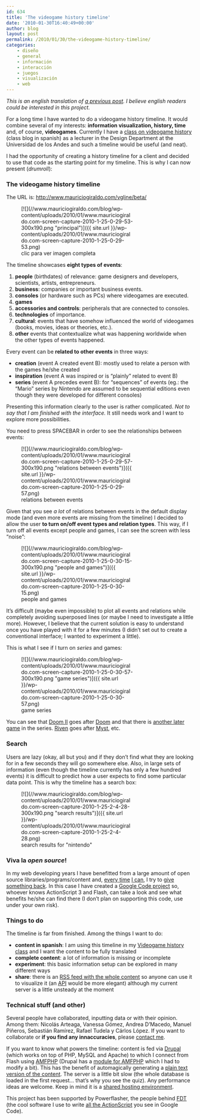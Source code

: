 ```yaml
---
id: 634
title: 'The videogame history timeline'
date: '2010-01-30T16:40:49+00:00'
author: blog
layout: post
permalink: /2010/01/30/the-videogame-history-timeline/
categories:
    - diseño
    - general
    - información
    - interacción
    - juegos
    - visualización
    - web
---
```


*This is an english translation of [a previous post](http://www.mauriciogiraldo.com/blog/2010/01/25/una-linea-de-tiempo-de-videojuegos/). I believe english readers could be interested in this project.*

For a long time I have wanted to do a videogame history timeline. It would combine several of my interests: **information visualization, history, time** and, of course, **videogames**. Currently I have a [class on videogame history](http://designblog.uniandes.edu.co/blogs/dise3223/ "blog del curso") (class blog in spanish) as a lecturer in the Design Department at the Universidad de los Andes and such a timeline would be useful (and neat).

I had the opportunity of creating a history timeline for a client and decided to use that code as the starting point for my timeline. This is why I can now present (*drumroll*):

### The videogame history timeline

The URL is: <http://www.mauriciogiraldo.com/vgline/beta/>

<figure aria-describedby="caption-attachment-620" class="wp-caption alignnone" id="attachment_620" style="width: 300px">[![](//www.mauriciogiraldo.com/blog/wp-content/uploads/2010/01/www.mauriciogiraldo.com-screen-capture-2010-1-25-0-29-53-300x190.png "principal")]({{ site.url }}/wp-content/uploads/2010/01/www.mauriciogiraldo.com-screen-capture-2010-1-25-0-29-53.png)<figcaption class="wp-caption-text" id="caption-attachment-620">clic para ver imagen completa</figcaption></figure>

The timeline showcases **eight types of events**:

1. **people** (birthdates) of relevance: game designers and developers, scientists, artists, entrepreneurs.
2. **business**: companies or important business events.
3. **consoles** (or hardware such as PCs) where videogames are executed.
4. **games**
5. **accessories and controls**: peripherals that are connected to consoles.
6. **technologies** of importance.
7. **cultural**: events that have somehow influenced the world of videogames (books, movies, ideas or theories, etc.).
8. **other** events that contextualize what was happening worldwide when the other types of events happened.

Every event can be **related to other events** in three ways:

- **creation** (event A created event B): mostly used to relate a person with the games he/she created
- **inspiration** (event A was inspired or is “plainly” related to event B)
- **series** (event A precedes event B): for “sequences” of events (eg.: the “Mario” series by Nintendo are assumed to be sequential editions even though they were developed for different consoles)

Presenting this information clearly to the user is rather complicated. *Not to say that I am finished with the interface.* It still needs work and I want to explore more possibilities.

You need to press SPACEBAR in order to see the relationships between events:

<figure aria-describedby="caption-attachment-621" class="wp-caption alignnone" id="attachment_621" style="width: 300px">[![](//www.mauriciogiraldo.com/blog/wp-content/uploads/2010/01/www.mauriciogiraldo.com-screen-capture-2010-1-25-0-29-57-300x190.png "relations between events")]({{ site.url }}/wp-content/uploads/2010/01/www.mauriciogiraldo.com-screen-capture-2010-1-25-0-29-57.png)<figcaption class="wp-caption-text" id="caption-attachment-621">relations between events</figcaption></figure>

Given that you see *a lot* of relations between events in the default display mode (and even more events are missing from the timeline) I decided to allow the user **to turn on/off event types and relation types**. This way, if I turn off all events except people and games, I can see the screen with less “noise”:

<figure aria-describedby="caption-attachment-622" class="wp-caption alignnone" id="attachment_622" style="width: 300px">[![](//www.mauriciogiraldo.com/blog/wp-content/uploads/2010/01/www.mauriciogiraldo.com-screen-capture-2010-1-25-0-30-15-300x190.png "people and games")]({{ site.url }}/wp-content/uploads/2010/01/www.mauriciogiraldo.com-screen-capture-2010-1-25-0-30-15.png)<figcaption class="wp-caption-text" id="caption-attachment-622">people and games</figcaption></figure>

It’s difficult (maybe even impossible) to plot all events and relations while completely avoiding superposed lines (or maybe I need to investigate a little more). However, I believe that the current solution is easy to understand once you have played with it for a few minutes (I didn’t set out to create a conventional interface; I wanted to experiment a little).

This is what I see if I turn on *series* and games:

<figure aria-describedby="caption-attachment-623" class="wp-caption alignnone" id="attachment_623" style="width: 300px">[![](//www.mauriciogiraldo.com/blog/wp-content/uploads/2010/01/www.mauriciogiraldo.com-screen-capture-2010-1-25-0-30-57-300x190.png "game series")]({{ site.url }}/wp-content/uploads/2010/01/www.mauriciogiraldo.com-screen-capture-2010-1-25-0-30-57.png)<figcaption class="wp-caption-text" id="caption-attachment-623">game series</figcaption></figure>

You can see that [Doom II](http://www.mauriciogiraldo.com/vgline/beta/#/338 "Doom II en la línea de tiempo") goes after [Doom](http://www.mauriciogiraldo.com/vgline/beta/#/323 "Doom en la línea de tiempo") and that there is [another later game](http://www.mauriciogiraldo.com/vgline/beta/#/342 "Doom III en la línea de tiempo") in the series. [Riven](http://www.mauriciogiraldo.com/vgline/beta/#/267 "Riven en la línea de tiempo") goes after [Myst](http://www.mauriciogiraldo.com/vgline/beta/#/265 "Myst en la línea de tiempo"), etc.

### Search

Users are lazy (okay, all but you) and if they don’t find what they are looking for in a few seconds they will go somewhere else. Also, in large sets of information (even though the timeline currently has only a few hundred events) it is difficult to predict how a user expects to find some particular data point. This is why the timeline has a search box:

<figure aria-describedby="caption-attachment-624" class="wp-caption alignnone" id="attachment_624" style="width: 300px">[![](//www.mauriciogiraldo.com/blog/wp-content/uploads/2010/01/www.mauriciogiraldo.com-screen-capture-2010-1-25-2-4-28-300x190.png "search results")]({{ site.url }}/wp-content/uploads/2010/01/www.mauriciogiraldo.com-screen-capture-2010-1-25-2-4-28.png)<figcaption class="wp-caption-text" id="caption-attachment-624">search results for "nintendo"</figcaption></figure>

### Viva la *open source*!

In my web developing years I have benefitted from a large amount of open source libraries/programs/content and, [every time](http://sourceforge.net/projects/dmcourseware/ "Digital Media Courseware, proyecto en colaboración con Hernando Barragán") [I can](http://sourceforge.net/projects/spaw-cf "SPAW-CF, una versión ColdFusion de un editor de texto web"), I try to [give something back](http://stackoverflow.com/users/160933/mga "mi perfil en Stack Overflow"). In this case I have created a [Google Code project](http://code.google.com/p/vgline/) so, whoever knows ActionScript 3 and Flash, can take a look and see what benefits he/she can find there (I don’t plan on supporting this code, use under your own risk).

### Things to do

The timeline is far from finished. Among the things I want to do:

- **content in spanish**: I am using this timeline in my [Videogame history class](http://designblog.uniandes.edu.co/blogs/dise3223/programa-del-curso/ "class blog") and I want the content to be fully translated
- **complete content**: a lot of information is missing or incomplete
- **experiment**: this basic information setup can be explored in many different ways
- **share**: there is an [RSS feed with the whole content](http://www.mauriciogiraldo.com/vgline/rss/event/feed) so anyone can use it to visualize it (an [API](http://en.wikipedia.org/wiki/Application_programming_interface) would be more elegant) although my current server is a little unsteady at the moment

### Technical stuff (and other)

Several people have collaborated, inputting data or with their opinion. Among them: Nicolás Arteaga, Vanessa Gómez, Andrea D’Macedo, Manuel Piñeros, Sebastián Ramírez, Rafael Tudela y Cárlos López. If you want to collaborate or **if you find any innaccuracies**, please [contact me](../../vgline/contact).

If you want to know what powers the timeline: content is fed via [Drupal](http://drupal.org/) (which works on top of PHP, MySQL and Apache) to which I connect from Flash using [AMFPHP](http://www.amfphp.org/) (Drupal has a [module for AMFPHP](http://drupal.org/project/amfphp) which I had to modify a bit). This has the benefit of automagically generating a [plain text version of the content](http://www.mauriciogiraldo.com/vgline/). The server is a little bit slow (the whole database is loaded in the first request… that’s why you see the quiz). Any performance ideas are welcome. Keep in mind it is a [shared hosting environment](http://www.mediatemple.net).

This project has been supported by Powerflasher, the people behind [FDT](http://www.fdt.powerflasher.com/) (the cool software I use to write [all the ActionScript](http://code.google.com/p/vgline/source/browse/trunk/src/com/pingpongestudio/timeline/Timeline.as "un pocotón de ActionScript") you see in Google Code).